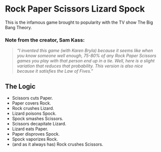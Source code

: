 # Rock Paper Scissors Lizard Spock
This is the infamous game brought to popularity with the TV show The Big Bang Theory.

### Note from the creator, Sam Kass:

<blockquote><i>“I invented this game (with Karen Bryla) because it seems like when you know someone well enough, 75-80% of any Rock Paper Scissors games you play with that person end up in a tie. Well, here is a slight variation that reduces that probability. This version is also nice because it satisfies the Law of Fives.”</i></blockquote>

## The Logic

- Scissors cuts Paper.
- Paper covers Rock.
- Rock crushes Lizard.
- Lizard poisons Spock.
- Spock smashes Scissors.
- Scissors decapitate Lizard.
- Lizard eats Paper.
- Paper disproves Spock.
- Spock vaporizes Rock.
- (and as it always has) Rock crushes Scissors.
